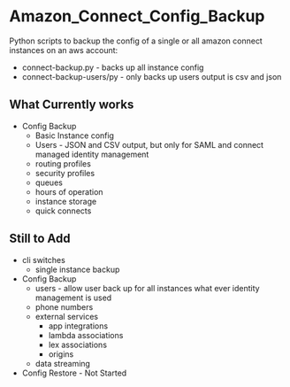 # Amazon_Connect_Config_Backup
Python scripts to backup the config of a single or all amazon connect instances on an aws account:
- connect-backup.py - backs up all instance config
- connect-backup-users/py - only backs up users output is csv and json

## What Currently works
- Config Backup
    - Basic Instance config
    - Users - JSON and CSV output, but only for SAML and connect managed identity management
    - routing profiles
    - security profiles
    - queues
    - hours of operation
    - instance storage
    - quick connects
## Still to Add
- cli switches
    - single instance backup 
- Config Backup
    - users - allow user back up for all instances what ever identity management is used
    - phone numbers
    - external services
        - app integrations 
        - lambda associations
        - lex associations
        - origins
    - data streaming
- Config Restore - Not Started
